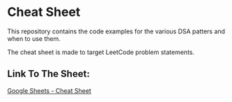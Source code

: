 # Cheat Sheet

This repository contains the code examples for the various DSA patters and when to use them.

The cheat sheet is made to target LeetCode problem statements.

## Link To The Sheet:
[Google Sheets - Cheat Sheet](https://docs.google.com/spreadsheets/d/1qgFkOThGh27Rle6N6rExLKzHGZysRl6XvzmR8HXI2dw/edit?usp=sharing)
